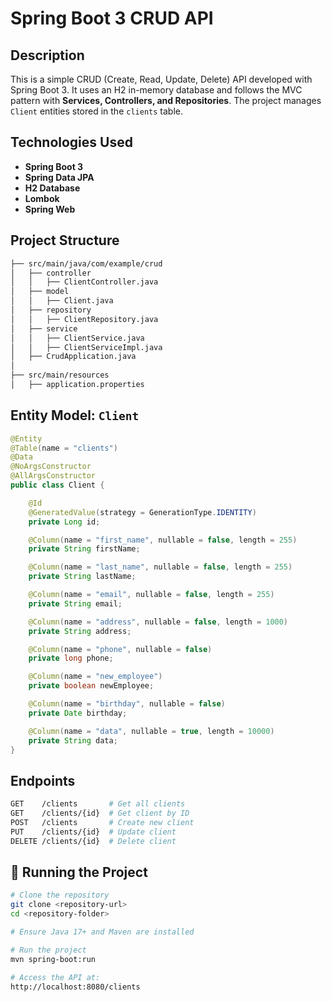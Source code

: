 # Spring Boot 3 CRUD API

## Description

This is a simple CRUD (Create, Read, Update, Delete) API developed with Spring Boot 3. It uses an H2 in-memory database and follows the MVC pattern with **Services, Controllers, and Repositories**. The project manages `Client` entities stored in the `clients` table.

## Technologies Used

- **Spring Boot 3**
- **Spring Data JPA**
- **H2 Database**
- **Lombok**
- **Spring Web**

## Project Structure

```bash
├── src/main/java/com/example/crud
│   ├── controller
│   │   ├── ClientController.java
│   ├── model
│   │   ├── Client.java
│   ├── repository
│   │   ├── ClientRepository.java
│   ├── service
│   │   ├── ClientService.java
│   │   ├── ClientServiceImpl.java
│   ├── CrudApplication.java
│
├── src/main/resources
│   ├── application.properties
```

## Entity Model: `Client`

```java
@Entity
@Table(name = "clients")
@Data
@NoArgsConstructor
@AllArgsConstructor
public class Client {

    @Id
    @GeneratedValue(strategy = GenerationType.IDENTITY)
    private Long id;

    @Column(name = "first_name", nullable = false, length = 255)
    private String firstName;

    @Column(name = "last_name", nullable = false, length = 255)
    private String lastName;

    @Column(name = "email", nullable = false, length = 255)
    private String email;

    @Column(name = "address", nullable = false, length = 1000)
    private String address;

    @Column(name = "phone", nullable = false)
    private long phone;

    @Column(name = "new_employee")
    private boolean newEmployee;

    @Column(name = "birthday", nullable = false)
    private Date birthday;

    @Column(name = "data", nullable = true, length = 10000)
    private String data;
}
```

## Endpoints

```bash
GET    /clients       # Get all clients
GET    /clients/{id}  # Get client by ID
POST   /clients       # Create new client
PUT    /clients/{id}  # Update client
DELETE /clients/{id}  # Delete client
```

## 🚀 Running the Project

```bash
# Clone the repository
git clone <repository-url>
cd <repository-folder>

# Ensure Java 17+ and Maven are installed

# Run the project
mvn spring-boot:run

# Access the API at:
http://localhost:8080/clients
```

